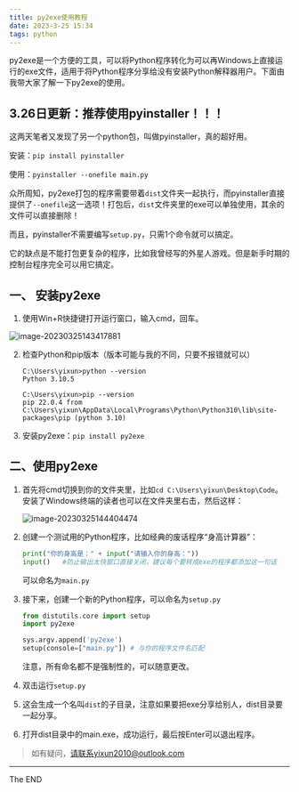 ```yaml
---
title: py2exe使用教程
date: 2023-3-25 15:34
tags: python
---
```


py2exe是一个方便的工具，可以将Python程序转化为可以再Windows上直接运行的exe文件，适用于将Python程序分享给没有安装Python解释器用户。下面由我带大家了解一下py2exe的使用。

## 3.26日更新：推荐使用pyinstaller！！！

这两天笔者又发现了另一个python包，叫做pyinstaller，真的超好用。

安装：`pip install pyinstaller`

使用：`pyinstaller --onefile main.py`

众所周知，py2exe打包的程序需要带着`dist`文件夹一起执行，而pyinstaller直接提供了`--onefile`这一选项！打包后，`dist`文件夹里的exe可以单独使用，其余的文件可以直接删除！

而且，pyinstaller不需要编写`setup.py`，只需1个命令就可以搞定。

它的缺点是不能打包更复杂的程序，比如我曾经写的外星人游戏。但是新手时期的控制台程序完全可以用它搞定。

## 一、 安装py2exe

1. 使用Win+R快捷键打开运行窗口，输入cmd，回车。

![image-20230325143417881](https://i.postimg.cc/R0k6XV5w/image.png)

2. 检查Python和pip版本（版本可能与我的不同，只要不报错就可以）

   ```
   C:\Users\yixun>python --version
   Python 3.10.5
   
   C:\Users\yixun>pip --version
   pip 22.0.4 from C:\Users\yixun\AppData\Local\Programs\Python\Python310\lib\site-packages\pip (python 3.10)
   ```

3. 安装py2exe：`pip install py2exe`

## 二、使用py2exe

1. 首先将cmd切换到你的文件夹里，比如`cd C:\Users\yixun\Desktop\Code`。安装了Windows终端的读者也可以在文件夹里右击，然后这样：

   ![image-20230325144404474](https://i.postimg.cc/kM8FrzTn/image.png)

2. 创建一个测试用的Python程序，比如经典的废话程序“身高计算器”：

   ```python
   print("你的身高是：" + input("请输入你的身高："))
   input()   #防止输出太快窗口直接关闭，建议每个要转成exe的程序都添加这一句话
   ```

   可以命名为`main.py`

3. 接下来，创建一个新的Python程序，可以命名为`setup.py`

   ```python
   from distutils.core import setup
   import py2exe
   
   sys.argv.append('py2exe')
   setup(console=["main.py"]) # 与你的程序文件名匹配
   ```

   注意，所有命名都不是强制性的，可以随意更改。

4. 双击运行`setup.py`

5. 这会生成一个名叫`dist`的子目录，注意如果要把exe分享给别人，dist目录要一起分享。

6. 打开dist目录中的main.exe，成功运行，最后按Enter可以退出程序。

> 如有疑问，请联系yixun2010@outlook.com


---

The END
